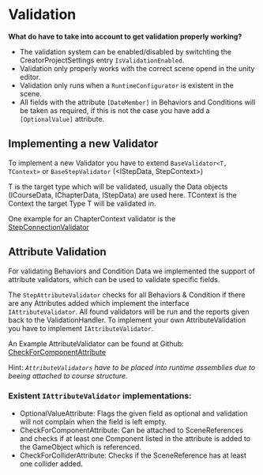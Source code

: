 # Validation

**What do have to take into account to get validation properly working?**

- The validation system can be enabled/disabled by switchting the CreatorProjectSettings entry `IsValidationEnabled`.
- Validation only properly works with the correct scene opend in the unity editor.
- Validation only runs when a `RuntimeConfigurator` is existent in the scene.
- All fields with the attribute `[DateMember]` in Behaviors and Conditions will be taken as required, if this is not the case you have add a `[OptionalValue]` attribute.

## Implementing a new Validator

To implement a new Validator you have to extend `BaseValidator<T, TContext>` or `BaseStepValidator` (<IStepData, StepContext>)

T is the target type which will be validated, usually the Data objects (ICourseData, IChapterData, IStepData) are used here.
TContext is the Context the target Type T will be validated in.

One example for an ChapterContext validator is the [StepConnectionValidator](https://github.com/Innoactive/Creator/blob/develop/Editor/CourseValidation/Validator/StepConnectionValidator.cs)

## Attribute Validation

For validating Behaviors and Condition Data we implemented the support of attribute validators, which can be used to validate specific fields.

The `StepAttributeValidator` checks for all Behaviors & Condition if there are any Attributes added which implement the interface `IAttributeValidator`. All found validators will be run and the reports given back to the ValidationHandler.
To implement your own AttributeValidation you have to implement `IAttributeValidator`.

An Example AttributeValidator can be found at Github: [CheckForComponentAttribute](https://github.com/Innoactive/Creator/blob/develop/Runtime/CourseValidation/CheckForComponentAttribute.cs)

Hint: *`AttributeValidators` have to be placed into runtime assemblies due to beeing attached to course structure.*

### Existent `IAttributeValidator` implementations:
* OptionalValueAttribute: Flags the given field as optional and validation will not complain when the field is left empty.
* CheckForComponentAttribute: Can be attached to SceneReferences and checks if at least one Component listed in the attribute is added to the GameObject which is referenced.
* CheckForColliderAttribute: Checks if the SceneReference has at least one collider added.



